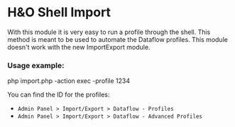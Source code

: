 # H&O Shell Import

With this module it is very easy to run a profile through the shell. This method is meant to be used to automate the
Dataflow profiles. This module doesn't work with the new ImportExport module.

### Usage example:
php import.php -action exec -profile 1234

You can find the ID for the profiles:
- `Admin Panel > Import/Export > Dataflow - Profiles`
- `Admin Panel > Import/Export > Dataflow - Advanced Profiles`